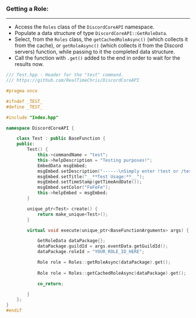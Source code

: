 ### **Getting a Role:**
---
- Access the `Roles` class of the `DiscordCoreAPI` namespace.
- Populate a data structure of type `DiscordCoreAPI::GetRoleData`.
- Select, from the `Roles` class, the `getCachedRoleAsync()` (which collects it from the cache), or `getRoleAsync()` (which collects it from the Discord servers) function, while passing to it the completed data structure.
- Call the function with `.get()` added to the end in order to wait for the results now.

```cpp
/// Test.hpp - Header for the "test" command.
/// https://github.com/RealTimeChris/DiscordCoreAPI

#pragma once

#ifndef _TEST_
#define _TEST_

#include "Index.hpp"

namespace DiscordCoreAPI {

	class Test : public BaseFunction {
	public:
		Test() {
			this->commandName = "test";
			this->helpDescription = "Testing purposes!";
			EmbedData msgEmbed;
			msgEmbed.setDescription("------\nSimply enter !test or /test!\n------");
			msgEmbed.setTitle("__**Test Usage:**__");
			msgEmbed.setTimeStamp(getTimeAndDate());
			msgEmbed.setColor("FeFeFe");
			this->helpEmbed = msgEmbed;
		}

		unique_ptr<Test> create() {
			return make_unique<Test>();
		}

		virtual void execute(unique_ptr<BaseFunctionArguments> args) {

			GetRoleData dataPackage{};
			dataPackage.guildId = args.eventData.getGuildId();
			dataPackage.roleId = "YOUR_ROLE_ID_HERE";

			Role role = Roles::getRoleAsync(dataPackage).get();
      
			Role role = Roles::getCachedRoleAsync(dataPackage).get();

			co_return;

		}
	};
}
#endif
```
